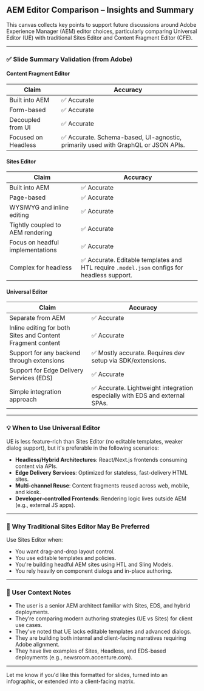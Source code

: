 ## AEM Editor Comparison – Insights and Summary

This canvas collects key points to support future discussions around Adobe Experience Manager (AEM) editor choices, particularly comparing Universal Editor (UE) with traditional Sites Editor and Content Fragment Editor (CFE).

---

### ✅ Slide Summary Validation (from Adobe)

#### Content Fragment Editor

| **Claim**           | **Accuracy**                                                                     |
| ------------------- | -------------------------------------------------------------------------------- |
| Built into AEM      | ✅ Accurate                                                                       |
| Form-based          | ✅ Accurate                                                                       |
| Decoupled from UI   | ✅ Accurate                                                                       |
| Focused on Headless | ✅ Accurate. Schema-based, UI-agnostic, primarily used with GraphQL or JSON APIs. |

#### Sites Editor

| **Claim**                        | **Accuracy**                                                                               |
| -------------------------------- | ------------------------------------------------------------------------------------------ |
| Built into AEM                   | ✅ Accurate                                                                                 |
| Page-based                       | ✅ Accurate                                                                                 |
| WYSIWYG and inline editing       | ✅ Accurate                                                                                 |
| Tightly coupled to AEM rendering | ✅ Accurate                                                                                 |
| Focus on headful implementations | ✅ Accurate                                                                                 |
| Complex for headless             | ✅ Accurate. Editable templates and HTL require `.model.json` configs for headless support. |

#### Universal Editor

| **Claim**                                                  | **Accuracy**                                                               |
| ---------------------------------------------------------- | -------------------------------------------------------------------------- |
| Separate from AEM                                          | ✅ Accurate                                                                 |
| Inline editing for both Sites and Content Fragment content | ✅ Accurate                                                                 |
| Support for any backend through extensions                 | ✅ Mostly accurate. Requires dev setup via SDK/extensions.                  |
| Support for Edge Delivery Services (EDS)                   | ✅ Accurate                                                                 |
| Simple integration approach                                | ✅ Accurate. Lightweight integration especially with EDS and external SPAs. |

---

### 💡 When to Use Universal Editor

UE is less feature-rich than Sites Editor (no editable templates, weaker dialog support), but it's preferable in the following scenarios:

* **Headless/Hybrid Architectures**: React/Next.js frontends consuming content via APIs.
* **Edge Delivery Services**: Optimized for stateless, fast-delivery HTML sites.
* **Multi-channel Reuse**: Content fragments reused across web, mobile, and kiosk.
* **Developer-controlled Frontends**: Rendering logic lives outside AEM (e.g., external JS apps).

---

### 🔄 Why Traditional Sites Editor May Be Preferred

Use Sites Editor when:

* You want drag-and-drop layout control.
* You use editable templates and policies.
* You're building headful AEM sites using HTL and Sling Models.
* You rely heavily on component dialogs and in-place authoring.

---

### 🤝 User Context Notes

* The user is a senior AEM architect familiar with Sites, EDS, and hybrid deployments.
* They’re comparing modern authoring strategies (UE vs Sites) for client use cases.
* They've noted that UE lacks editable templates and advanced dialogs.
* They are building both internal and client-facing narratives requiring Adobe alignment.
* They have live examples of Sites, Headless, and EDS-based deployments (e.g., newsroom.accenture.com).

---

Let me know if you'd like this formatted for slides, turned into an infographic, or extended into a client-facing matrix.
